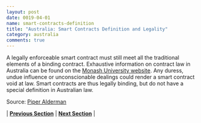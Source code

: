 ```yaml
---
layout: post
date: 0019-04-01
name: smart-contracts-definition
title: "Australia: Smart Contracts Definition and Legality"
category: australia
comments: true
---
```



A legally enforceable smart contract must still meet all the traditional elements of a binding contract. Exhaustive information on contract law in Australia can be found on the [Monash University website](http://guides.lib.monash.edu/commercial-law/contract-law).
Any duress, undue influence or unconscionable dealings could render a smart contract void at law. Smart contracts are thus legally binding, but do not have a special definition in Australian law.

Source: [Piper Alderman](https://www.piperalderman.com.au/publications/ip-technology-telecommunications/article/28836)



| **[Previous Section]( https://neo-project.github.io/global-blockchain-compliance-hub//australia/australia-final-liability.html)** | **[Next Section]( https://neo-project.github.io/global-blockchain-compliance-hub//australia/australia-dispute-resolution.html)** |
